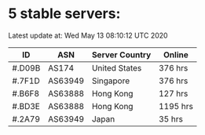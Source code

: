 # 5 stable servers:

Latest update at: Wed May 13 08:10:12 UTC 2020

| ID | ASN | Server Country | Online |
| -- | --- | -------------- | ------ |
| #.D09B | AS174 | United States | 376 hrs |
| #.7F1D | AS63949 | Singapore | 376 hrs |
| #.B6F8 | AS63888 | Hong Kong | 127 hrs |
| #.BD3E | AS63888 | Hong Kong | 1195 hrs |
| #.2A79 | AS63949 | Japan | 35 hrs |

